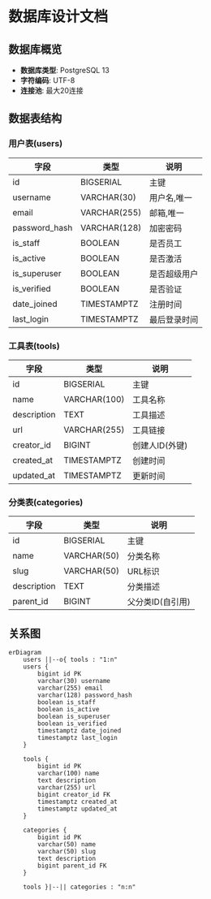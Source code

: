 
# 数据库设计文档

## 数据库概览
- **数据库类型**: PostgreSQL 13
- **字符编码**: UTF-8
- **连接池**: 最大20连接

## 数据表结构

### 用户表(users)
| 字段 | 类型 | 说明 |
|------|------|------|
| id | BIGSERIAL | 主键 |
| username | VARCHAR(30) | 用户名,唯一 |
| email | VARCHAR(255) | 邮箱,唯一 |
| password_hash | VARCHAR(128) | 加密密码 |
| is_staff | BOOLEAN | 是否员工 |
| is_active | BOOLEAN | 是否激活 |
| is_superuser | BOOLEAN | 是否超级用户 |
| is_verified | BOOLEAN | 是否验证 |
| date_joined | TIMESTAMPTZ | 注册时间 |
| last_login | TIMESTAMPTZ | 最后登录时间 |

### 工具表(tools)
| 字段 | 类型 | 说明 |
|------|------|------|
| id | BIGSERIAL | 主键 |
| name | VARCHAR(100) | 工具名称 |
| description | TEXT | 工具描述 |
| url | VARCHAR(255) | 工具链接 |
| creator_id | BIGINT | 创建人ID(外键) |
| created_at | TIMESTAMPTZ | 创建时间 |
| updated_at | TIMESTAMPTZ | 更新时间 |

### 分类表(categories)
| 字段 | 类型 | 说明 |
|------|------|------|
| id | BIGSERIAL | 主键 |
| name | VARCHAR(50) | 分类名称 |
| slug | VARCHAR(50) | URL标识 |
| description | TEXT | 分类描述 |
| parent_id | BIGINT | 父分类ID(自引用) |

## 关系图
```mermaid
erDiagram
    users ||--o{ tools : "1:n"
    users {
        bigint id PK
        varchar(30) username
        varchar(255) email
        varchar(128) password_hash
        boolean is_staff
        boolean is_active
        boolean is_superuser
        boolean is_verified
        timestamptz date_joined
        timestamptz last_login
    }
    
    tools {
        bigint id PK
        varchar(100) name
        text description
        varchar(255) url
        bigint creator_id FK
        timestamptz created_at
        timestamptz updated_at
    }
    
    categories {
        bigint id PK
        varchar(50) name
        varchar(50) slug
        text description
        bigint parent_id FK
    }
    
    tools }|--|| categories : "n:n"
```
